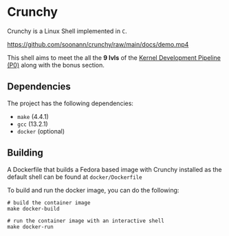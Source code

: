 # Crunchy 

Crunchy is a Linux Shell implemented in `C`.

https://github.com/soonann/crunchy/raw/main/docs/demo.mp4

This shell aims to meet the all the **9 lvls** of the [Kernel Development Pipeline (P0)](https://kdlp.underground.software/course/fall2023/assignments/P0.md) along with the bonus section.

## Dependencies

The project has the following dependencies:
- `make` (4.4.1)
- `gcc` (13.2.1)
- `docker` (optional)

## Building

A Dockerfile that builds a Fedora based image with Crunchy installed as the default shell can be found at `docker/Dockerfile`

To build and run the docker image, you can do the following:
```
# build the container image
make docker-build

# run the container image with an interactive shell
make docker-run
```


